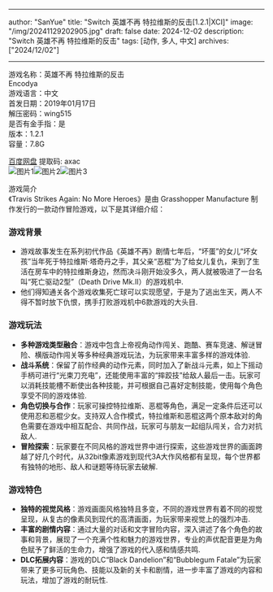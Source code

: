 
---
author: "SanYue"
title: "Switch 英雄不再 特拉维斯的反击[1.2.1|XCI]"
image: "/img/20241129202905.jpg"
draft: false
date: 2024-12-02
description: "Switch 英雄不再 特拉维斯的反击"
tags: [动作, 多人, 中文]
archives: ["2024/12/02"]

---

游戏名称：英雄不再 特拉维斯的反击   
Encodya    
游戏语言：中文  
首发日期：2019年01月17日  
解压密码：wing515  
是否有金手指：是  
版本：1.2.1   
容量：7.8G

[百度网盘](https://pan.baidu.com/s/1C7IqUB2f9Hxb3srlYFKGLQ) 提取码: axac  
![图片1](/img/3d656d.jpg)![图片2](/img/4e533e.jpg)![图片3](/img/5570e2.jpg)  

游戏简介  
《Travis Strikes Again: No More Heroes》是由 Grasshopper Manufacture 制作发行的一款动作冒险游戏，以下是其详细介绍：

### 游戏背景
- 游戏故事发生在系列初代作品《英雄不再》剧情七年后，“坏蛋”的女儿“坏女孩”当年死于特拉维斯·塔奇丹之手，其父亲“恶棍”为了给女儿复仇，来到了生活在房车中的特拉维斯身边，然而决斗刚开始没多久，两人就被吸进了一台名叫“死亡驱动2型”（Death Drive Mk.II）的游戏机中.
- 他们得知通关各个游戏收集死亡球可以实现愿望，于是为了逃出生天，两人不得不暂时放下仇恨，携手打败游戏机中6款游戏的大头目.

### 游戏玩法
- **多种游戏类型融合**：游戏中包含上帝视角动作闯关、跑酷、赛车竞速、解谜冒险、横版动作闯关等多种经典游戏玩法，为玩家带来丰富多样的游戏体验.
- **战斗系统**：保留了前作经典的动作元素，同时加入了新战斗元素，如上下摇动手柄可进行“光束刀充电”，还能使用丰富的“摔跤技”给敌人最后一击。玩家可以消耗技能槽不断使出各种技能，并可根据自己喜好定制技能，使用每个角色享受不同的游戏体验.
- **角色切换与合作**：玩家可操控特拉维斯、恶棍等角色，满足一定条件后还可以使用忍和恶棍少女。支持双人合作模式，特拉维斯和恶棍这两个原本敌对的角色需要在游戏中相互配合、共同作战，玩家可与朋友一起组队闯关，合力对抗敌人.
- **冒险探索**：玩家要在不同风格的游戏世界中进行探索，这些游戏世界的画面跨越了好几个时代，从32bit像素游戏到现代3A大作风格都有呈现，每个世界都有独特的地形、敌人和谜题等待玩家去破解.

### 游戏特色
- **独特的视觉风格**：游戏画面风格独特且多变，不同的游戏世界有着不同的视觉呈现，从复古的像素风到现代的高清画面，为玩家带来视觉上的强烈冲击.
- **丰富的剧情内容**：通过大量的对话和文字冒险内容，深入讲述了各个角色的故事和背景，展现了一个充满个性和魅力的游戏世界，专业的声优配音更是为角色赋予了鲜活的生命力，增强了游戏的代入感和情感共鸣.
- **DLC拓展内容**：游戏的DLC“Black Dandelion”和“Bubblegum Fatale”为玩家带来了更多可玩角色、技能以及新的关卡和剧情，进一步丰富了游戏的内容和玩法，增加了游戏的耐玩性.
 
